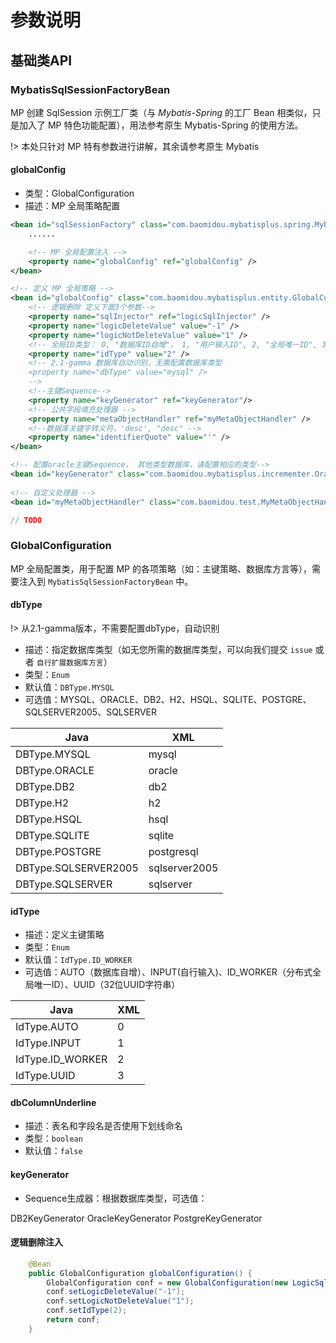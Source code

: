# 参数说明

## 基础类API

### MybatisSqlSessionFactoryBean

MP 创建 SqlSession 示例工厂类（与 _Mybatis-Spring_ 的工厂 Bean 相类似，只是加入了 MP 特色功能配置），用法参考原生 Mybatis-Spring 的使用方法。

!> 本处只针对 MP 特有参数进行讲解，其余请参考原生 Mybatis

#### globalConfig

- 类型：GlobalConfiguration
- 描述：MP 全局策略配置

```xml
<bean id="sqlSessionFactory" class="com.baomidou.mybatisplus.spring.MybatisSqlSessionFactoryBean">
    ......

    <!-- MP 全局配置注入 -->
    <property name="globalConfig" ref="globalConfig" />
</bean>

<!-- 定义 MP 全局策略 -->
<bean id="globalConfig" class="com.baomidou.mybatisplus.entity.GlobalConfiguration">
    <!-- 逻辑删除 定义下面3个参数-->
    <property name="sqlInjector" ref="logicSqlInjector" />
    <property name="logicDeleteValue" value="-1" />
    <property name="logicNotDeleteValue" value="1" />
    <!-- 全局ID类型： 0, "数据库ID自增"， 1, "用户输入ID", 2, "全局唯一ID", 3, "全局唯一ID"-->
    <property name="idType" value="2" />
    <!-- 2.1-gamma 数据库自动识别，无需配置数据库类型
    <property name="dbType" value="mysql" />
    -->
    <!--主键Sequence-->
    <property name="keyGenerator" ref="keyGenerator"/>
    <!-- 公共字段填充处理器 -->
    <property name="metaObjectHandler" ref="myMetaObjectHandler" />
    <!--数据库关键字转义符，'desc', "desc" -->
    <property name="identifierQuote" value="'" />
</bean>

<!-- 配置oracle主键Sequence， 其他类型数据库，请配置相应的类型-->
<bean id="keyGenerator" class="com.baomidou.mybatisplus.incrementer.OracleKeyGenerator"/>
 
<!-- 自定义处理器 -->
<bean id="myMetaObjectHandler" class="com.baomidou.test.MyMetaObjectHandler" />
```

```java
// TODO
```

### GlobalConfiguration

MP 全局配置类，用于配置 MP 的各项策略（如：主键策略、数据库方言等），需要注入到 `MybatisSqlSessionFactoryBean` 中。

#### dbType

!> 从2.1-gamma版本，不需要配置dbType，自动识别

- 描述：指定数据库类型（如无您所需的数据库类型，可以向我们提交 `issue` 或者 `自行扩展数据库方言`）
- 类型：`Enum`
- 默认值：`DBType.MYSQL`
- 可选值：MYSQL、ORACLE、DB2、H2、HSQL、SQLITE、POSTGRE、SQLSERVER2005、SQLSERVER

Java                 | XML
-------------------- | -------------
DBType.MYSQL         | mysql
DBType.ORACLE        | oracle
DBType.DB2           | db2
DBType.H2            | h2
DBType.HSQL          | hsql
DBType.SQLITE        | sqlite
DBType.POSTGRE       | postgresql
DBType.SQLSERVER2005 | sqlserver2005
DBType.SQLSERVER     | sqlserver

#### idType

- 描述：定义主键策略
- 类型：`Enum`
- 默认值：`IdType.ID_WORKER`
- 可选值：AUTO（数据库自增）、INPUT(自行输入)、ID_WORKER（分布式全局唯一ID）、UUID（32位UUID字符串）

Java             | XML
---------------- | ---
IdType.AUTO      | 0
IdType.INPUT     | 1
IdType.ID_WORKER | 2
IdType.UUID      | 3

#### dbColumnUnderline

- 描述：表名和字段名是否使用下划线命名
- 类型：`boolean`
- 默认值：`false`

#### keyGenerator

- Sequence生成器：根据数据库类型，可选值：

DB2KeyGenerator
OracleKeyGenerator
PostgreKeyGenerator

#### 逻辑删除注入

```java
    @Bean
    public GlobalConfiguration globalConfiguration() {
        GlobalConfiguration conf = new GlobalConfiguration(new LogicSqlInjector());
        conf.setLogicDeleteValue("-1");
        conf.setLogicNotDeleteValue("1");
        conf.setIdType(2);
        return conf;
    }
```


